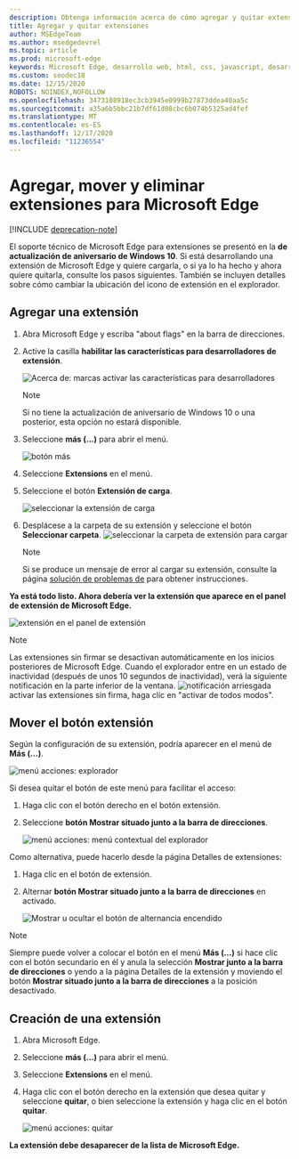 ```yaml
---
description: Obtenga información acerca de cómo agregar y quitar extensiones, así como mover el botón de una extensión junto a la barra de direcciones.
title: Agregar y quitar extensiones
author: MSEdgeTeam
ms.author: msedgedevrel
ms.topic: article
ms.prod: microsoft-edge
keywords: Microsoft Edge, desarrollo web, html, css, javascript, desarrollador, extensión
ms.custom: seodec18
ms.date: 12/15/2020
ROBOTS: NOINDEX,NOFOLLOW
ms.openlocfilehash: 3473108918ec3cb3945e0999b27873ddea40aa5c
ms.sourcegitcommit: a35a6b5bbc21b7df61d08cbc6b074b5325ad4fef
ms.translationtype: MT
ms.contentlocale: es-ES
ms.lasthandoff: 12/17/2020
ms.locfileid: "11236554"
---
```

# Agregar, mover y eliminar extensiones para Microsoft Edge  

[!INCLUDE [deprecation-note](../includes/deprecation-note.md)]  

El soporte técnico de Microsoft Edge para extensiones se presentó en la **de actualización de aniversario de Windows 10**. Si está desarrollando una extensión de Microsoft Edge y quiere cargarla, o si ya lo ha hecho y ahora quiere quitarla, consulte los pasos siguientes.
También se incluyen detalles sobre cómo cambiar la ubicación del icono de extensión en el explorador.

## Agregar una extensión

1. Abra Microsoft Edge y escriba "about flags" en la barra de direcciones.

2. Active la casilla **habilitar las características para desarrolladores de extensión**.

   ![Acerca de: marcas activar las características para desarrolladores](./../media/sideload-aboutflags.png)
   > [!NOTE]
   > Si no tiene la actualización de aniversario de Windows 10 o una posterior, esta opción no estará disponible.

3. Seleccione **más (...)** para abrir el menú.

   ![botón más](./../media/morebutton.png)  

4. Seleccione **Extensions** en el menú.

5. Seleccione el botón **Extensión de carga**.

   ![seleccionar la extensión de carga](./../media/sideload-load-extension.png)

6. Desplácese a la carpeta de su extensión y seleccione el botón **Seleccionar carpeta**.
   ![seleccionar la carpeta de extensión para cargar](./../media/sideload-select-extension.png)
   > [!NOTE]
   > Si se produce un mensaje de error al cargar su extensión, consulte la página [solución de problemas de](./../troubleshooting.md) para obtener instrucciones.


**Ya está todo listo. Ahora debería ver la extensión que aparece en el panel de extensión de Microsoft Edge.**

![extensión en el panel de extensión](./../media/sideload-extension-installed.png)

> [!NOTE]
> Las extensiones sin firmar se desactivan automáticamente en los inicios posteriores de Microsoft Edge. Cuando el explorador entre en un estado de inactividad (después de unos 10 segundos de inactividad), verá la siguiente notificación en la parte inferior de la ventana. ![notificación arriesgada](./../media/riskynotification.png) activar las extensiones sin firma, haga clic en "activar de todos modos".



## Mover el botón extensión
Según la configuración de su extensión, podría aparecer en el menú de **Más (...)**.

   ![menú acciones: explorador](./../media/browseraction.png)  


Si desea quitar el botón de este menú para facilitar el acceso:

1. Haga clic con el botón derecho en el botón extensión.

2. Seleccione **botón Mostrar situado junto a la barra de direcciones**.

   ![menú acciones: menú contextual del explorador](./../media/browseraction_contextmenu.png)  

Como alternativa, puede hacerlo desde la página Detalles de extensiones:

1. Haga clic en el botón de extensión.
2. Alternar **botón Mostrar situado junto a la barra de direcciones** en activado.

   ![Mostrar u ocultar el botón de alternancia encendido](./../media/show-button-toggle.png)

> [!NOTE]
> Siempre puede volver a colocar el botón en el menú **Más (...)** si hace clic con el botón secundario en él y anula la selección **Mostrar junto a la barra de direcciones** o yendo a la página Detalles de la extensión y moviendo el botón **Mostrar situado junto a la barra de direcciones** a la posición desactivado.


## Creación de una extensión

1. Abra Microsoft Edge.

2. Seleccione **más (...)** para abrir el menú.

3. Seleccione **Extensions** en el menú.

4. Haga clic con el botón derecho en la extensión que desea quitar y seleccione **quitar**, o bien seleccione la extensión y haga clic en el botón **quitar**.

   ![menú acciones: quitar](./../media/remove.png)  

**La extensión debe desaparecer de la lista de Microsoft Edge.**
